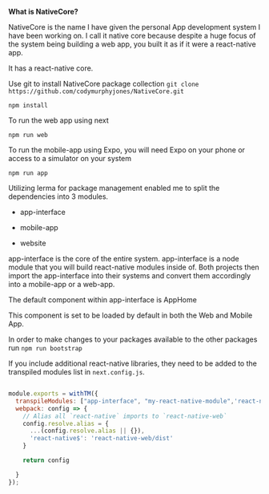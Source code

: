**What is NativeCore?**

NativeCore is the name I have given the personal App development system I have been working on.  I call it native core because despite a huge focus of the system being building a web app, you built it as if it were a react-native app.

It has a react-native core.



Use git to install NativeCore package collection
`git clone https://github.com/codymurphyjones/NativeCore.git`


`npm install`



To run the web app using next

`npm run web`



To run the mobile-app using Expo, you will need Expo on your phone or access to a simulator on your system

`npm run app`


Utilizing lerma for package management enabled me to split the dependencies into 3 modules.



- app-interface

- mobile-app

- website



app-interface is the core of the entire system.  app-interface is a node module that you will build react-native modules inside of.  Both projects then import the app-interface into their systems and convert them accordingly into a mobile-app or a web-app.

The default component within app-interface is AppHome

This component is set to be loaded by default in both the Web and Mobile App. 



In order to make changes to your packages available to the other packages run
`npm run bootstrap`



If you include additional react-native libraries, they need to be added to the transpiled modules list in `next.config.js`.


```javascript

module.exports = withTM({
  transpileModules: ["app-interface", "my-react-native-module",'react-native-web/dist'],
  webpack: config => {
    // Alias all `react-native` imports to `react-native-web`
    config.resolve.alias = {
      ...(config.resolve.alias || {}),
      'react-native$': 'react-native-web/dist'
    }

    return config

  }
});



```

